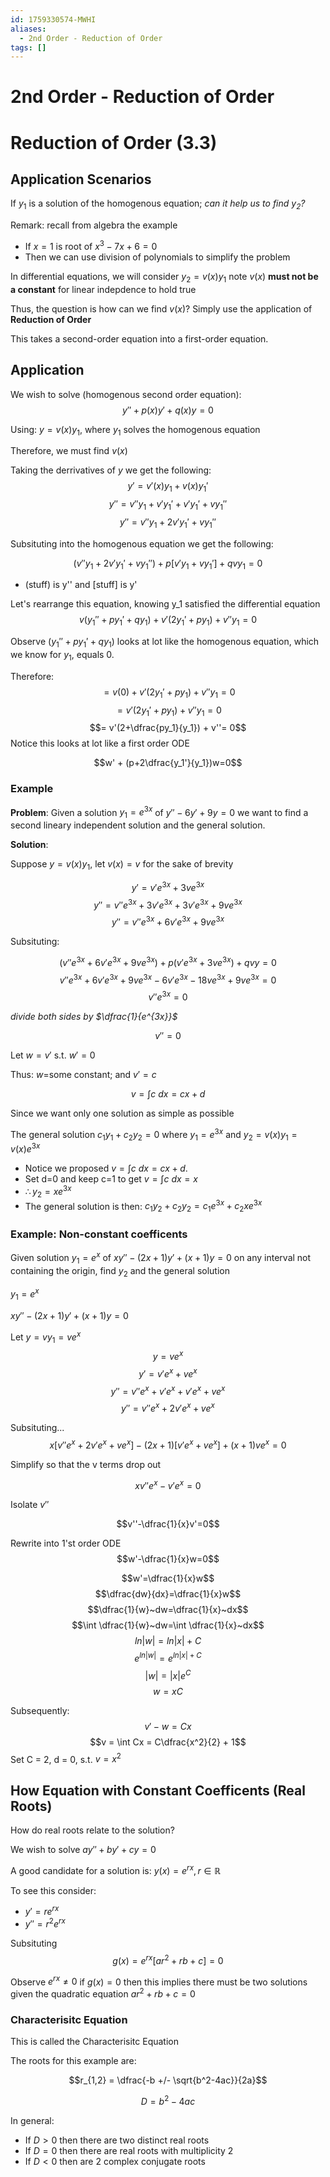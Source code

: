 ```yaml
---
id: 1759330574-MWHI
aliases:
  - 2nd Order - Reduction of Order
tags: []
---
```


# 2nd Order - Reduction of Order
# Reduction of Order (3.3) 

## Application Scenarios
If $y_1$ is a solution of the homogenous equation; *can it help us to find $y_2$?*

Remark: recall from algebra the example
* If $x=1$ is root of $x^3-7x+6=0$ 
* Then we can use division of polynomials to simplify the problem 

In differential equations, we will consider $y_2=v(x)y_1$ note $v(x)$ **must not be a constant** for linear indepdence to hold true

Thus, the question is how can we find $v(x)$? Simply use the application of **Reduction of Order**

This takes a second-order equation into a first-order equation.

## Application 

We wish to solve (homogenous second order equation): 
$$y''+p(x)y'+q(x)y = 0$$

Using: $y = v(x)y_1$, where $y_1$ solves the homogenous equation 

Therefore, we must find $v(x)$

Taking the derrivatives of $y$ we get the following: 
$$y'=v'(x)y_1 + v(x)y_1'$$
$$y''=v''y_1 + v'y_1' + v'y_1' + vy_1''$$
$$y''=v''y_1 + 2v'y_1' + vy_1''$$

Subsituting into the homogenous equation we get the following:  

$$(v''y_1+2v'y_1'+vy_1'')+p[v'y_1 + vy_1']+qvy_1 = 0$$
* (stuff) is y'' and [stuff] is y'

Let's rearrange this equation, knowing y_1 satisfied the differential equation
$$v(y_1''+py_1'+qy_1) + v'(2y_1'+py_1) + v''y_1 = 0$$

Observe $(y_1''+py_1'+qy_1)$ looks at lot like the homogenous equation, which we know for $y_1$, equals 0. 

Therefore:
$$=v(0) + v'(2y_1'+py_1) + v''y_1 = 0$$
$$= v'(2y_1'+py_1) + v''y_1 = 0$$
$$= v'(2+\dfrac{py_1}{y_1}) + v''= 0$$
Notice this looks at lot like a first order ODE

$$w' + (p+2\dfrac{y_1'}{y_1})w=0$$

### Example

**Problem**: Given a solution $y_1 = e^{3x}$ of $y''-6y'+9y=0$ we want to find a second lineary independent solution and the general solution.

**Solution**:

Suppose $y=v(x)y_1$, let $v(x) = v$ for the sake of brevity

$$y' = v'e^{3x} + 3ve^{3x}$$
$$y'' =  v''e^{3x} + 3v'e^{3x} + 3v'e^{3x} + 9ve^{3x} $$
$$y'' =  v''e^{3x} + 6v'e^{3x} + 9ve^{3x} $$

Subsituting: 

$$(v''e^{3x} + 6v'e^{3x} + 9ve^{3x}) + p(v'e^{3x} + 3ve^{3x}) + qvy = 0$$
$$v''e^{3x} + 6v'e^{3x} + 9ve^{3x} - 6v'e^{3x} - 18ve^{3x} + 9ve^{3x} = 0$$
$$v''e^{3x}= 0$$

*divide both sides by $\dfrac{1}{e^{3x}}$*

$$v''=0$$

Let $w=v'$ s.t. $w'=0$

Thus: $w=$some constant; and $v'=c$

$$v = \int c ~dx = cx + d$$

Since we want only one solution as simple as possible

The general solution $c_1y_1 + c_2y_2 = 0$ where $y_1=e^{3x}$ and $y_2 = v(x)y_1 = v(x)e^{3x}$
* Notice we proposed $v = \int c ~dx = cx + d$.
* Set d=0 and keep c=1 to get $v = \int c ~dx = x$
* $\therefore y_2 = xe^{3x}$
* The general solution is then: $c_1y_2 + c_2y_2 = c_1e^{3x} + c_2xe^{3x}$

### Example: Non-constant coefficents

Given solution $y_1 = e^x$ of $xy''-(2x+1)y'+(x+1)y = 0$ on any interval not containing the origin, find $y_2$ and the general solution

$y_1 = e^x$ 

$xy''-(2x+1)y'+(x+1)y = 0$ 

Let $y=vy_1 = ve^x$
$$ y = ve^x$$
$$ y' = v'e^x + ve^x$$
$$ y'' = v''e^x + v'e^x + v'e^x + ve^x$$
$$ y'' = v''e^x + 2v'e^x + ve^x$$

Subsituting...
$$x[v''e^x+2v'e^x+ve^x ] - (2x+1)[v'e^x+ve^x] + (x+1)ve^x = 0$$

Simplify so that the v terms drop out

$$xv''e^x-v'e^x=0$$

Isolate $v''$

$$v''-\dfrac{1}{x}v'=0$$

Rewrite into 1'st order ODE
$$w'-\dfrac{1}{x}w=0$$

$$w'=\dfrac{1}{x}w$$
$$\dfrac{dw}{dx}=\dfrac{1}{x}w$$
$$\dfrac{1}{w}~dw=\dfrac{1}{x}~dx$$
$$\int \dfrac{1}{w}~dw=\int \dfrac{1}{x}~dx$$
$$ln|w| = ln|x| + C$$
$$e^{ln|w|} = e^{ln|x| + C}$$
$$|w| = |x|e^C$$
$$w = x C$$

Subsequently: 
$$v'-w = Cx$$
$$v = \int Cx = C\dfrac{x^2}{2} + 1$$
Set C = 2, d = 0, s.t. $v = x^2$

## How Equation with Constant Coefficents (Real Roots)

How do real roots relate to the solution?

We wish to solve $ay'' + by' + cy = 0$ 

A good candidate for a solution is: $y(x)=e^{rx}, r \in \mathbb{R}$

To see this consider: 
* $y' = re^{rx}$
* $y'' = r^2e^{rx}$

Subsituting 
$$ g(x) = e^{rx}[ar^2 + rb + c] = 0$$

Observe $e^{rx} \neq 0$ if $g(x)=0$ then this implies there must be two solutions given the quadratic equation $ar^2+rb+c=0$

### Characterisitc Equation
This is called the Characterisitc Equation

The roots for this example are: 

$$r_{1,2} = \dfrac{-b +/- \sqrt{b^2-4ac}}{2a}$$

$$D = b^2 -4ac$$

In general:
* If $D > 0$ then there are two distinct real roots
* If $D = 0$ then there are real roots with multiplicity 2
* If $D < 0$ then are 2 complex conjugate roots


